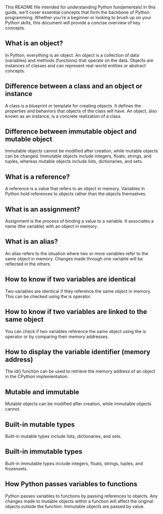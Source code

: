 This README file intended for understanding Python fundamentals! In this guide, we'll cover essential concepts that form the backbone of Python programming. Whether you're a beginner or looking to brush up on your Python skills, this document will provide a concise overview of key concepts.

## What is an object?

In Python, everything is an object. An object is a collection of data (variables) and methods (functions) that operate on the data. Objects are instances of classes and can represent real-world entities or abstract concepts.

## Difference between a class and an object or instance

A class is a blueprint or template for creating objects. It defines the properties and behaviors that objects of the class will have. An object, also known as an instance, is a concrete realization of a class.

## Difference between immutable object and mutable object

Immutable objects cannot be modified after creation, while mutable objects can be changed. Immutable objects include integers, floats, strings, and tuples, whereas mutable objects include lists, dictionaries, and sets.

## What is a reference?

A reference is a value that refers to an object in memory. Variables in Python hold references to objects rather than the objects themselves.

## What is an assignment?

Assignment is the process of binding a value to a variable. It associates a name (the variable) with an object in memory.

## What is an alias?

An alias refers to the situation where two or more variables refer to the same object in memory. Changes made through one variable will be reflected in the others.

## How to know if two variables are identical

Two variables are identical if they reference the same object in memory. This can be checked using the is operator.

## How to know if two variables are linked to the same object

You can check if two variables reference the same object using the is operator or by comparing their memory addresses.

## How to display the variable identifier (memory address)

The id() function can be used to retrieve the memory address of an object in the CPython implementation.

## Mutable and immutable

Mutable objects can be modified after creation, while immutable objects cannot.

## Built-in mutable types

Built-in mutable types include lists, dictionaries, and sets.

## Built-in immutable types

Built-in immutable types include integers, floats, strings, tuples, and frozensets.

## How Python passes variables to functions

Python passes variables to functions by passing references to objects. Any changes made to mutable objects within a function will affect the original objects outside the function. Immutable objects are passed by value.

